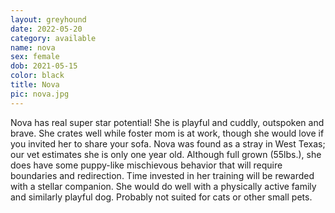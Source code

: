 ```yaml
---
layout: greyhound
date: 2022-05-20
category: available
name: nova
sex: female
dob: 2021-05-15
color: black
title: Nova
pic: nova.jpg
---
```

Nova has real super star potential!  She is playful and cuddly, outspoken and brave. She crates well while foster mom is at work, though she would love if you invited her to share your sofa. Nova was found as a stray in West Texas; our vet estimates she is only one year old. Although full grown (55lbs.), she does have some puppy-like mischievous behavior that will require boundaries and redirection.  Time invested in her training will be rewarded with a stellar companion. She would do well with a physically active family and similarly playful dog. Probably not suited for cats or other small pets.
